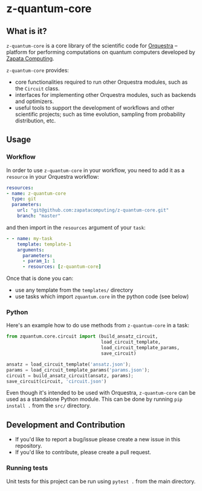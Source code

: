 # z-quantum-core

## What is it?

`z-quantum-core` is a core library of the scientific code for [Orquestra](https://www.zapatacomputing.com/orquestra/) – platform for performing computations on quantum computers developed by [Zapata Computing](https://www.zapatacomputing.com).

`z-quantum-core` provides:
- core functionalities required to run other Orquestra modules, such as the `Circuit` class.
- interfaces for implementing other Orquestra modules, such as backends and optimizers.
- useful tools to support the development of workflows and other scientific projects; such as time evolution, sampling from probability distribution, etc.


## Usage

### Workflow
In order to use `z-quantum-core` in your workflow, you need to add it as a `resource` in your Orquestra workflow:

```yaml
resources:
- name: z-quantum-core
  type: git
  parameters:
    url: "git@github.com:zapatacomputing/z-quantum-core.git"
    branch: "master"
```

and then import in the `resources` argument of your `task`:

```yaml
- - name: my-task
    template: template-1
    arguments:
      parameters:
      - param_1: 1
      - resources: [z-quantum-core]
```

Once that is done you can:
- use any template from the `templates/` directory
- use tasks which import `zquantum.core` in the python code (see below)

### Python

Here's an example how to do use methods from `z-quantum-core` in a task:

```python
from zquantum.core.circuit import (build_ansatz_circuit,
                                   load_circuit_template,
                                   load_circuit_template_params,
                                   save_circuit)

ansatz = load_circuit_template('ansatz.json');
params = load_circuit_template_params('params.json');
circuit = build_ansatz_circuit(ansatz, params);
save_circuit(circuit, 'circuit.json')
```

Even though it's intended to be used with Orquestra, `z-quantum-core` can be used as a standalone Python module.
This can be done by running `pip install .` from the `src/` directory.

## Development and Contribution

- If you'd like to report a bug/issue please create a new issue in this repository.
- If you'd like to contribute, please create a pull request.

### Running tests

Unit tests for this project can be run using `pytest .` from the main directory.
